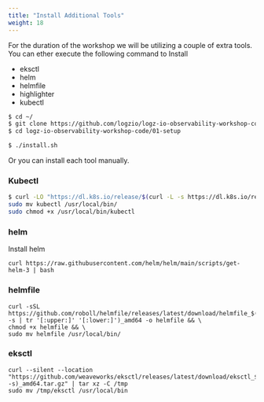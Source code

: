```yaml
---
title: "Install Additional Tools"
weight: 18
---
```


For the duration of the workshop we will be utilizing a couple of extra tools. You can ether execute the following command to Install

- eksctl
- helm
- helmfile
- highlighter
- kubectl

```bash
$ cd ~/
$ git clone https://github.com/logzio/logz-io-observability-workshop-code.git
$ cd logz-io-observability-workshop-code/01-setup

$ ./install.sh

```

Or you can install each tool manually.

### Kubectl

```bash
$ curl -LO "https://dl.k8s.io/release/$(curl -L -s https://dl.k8s.io/release/stable.txt)/bin/linux/amd64/kubectl"
sudo mv kubectl /usr/local/bin/
sudo chmod +x /usr/local/bin/kubectl
```

### helm

Install helm

```
curl https://raw.githubusercontent.com/helm/helm/main/scripts/get-helm-3 | bash
```

### helmfile

```
curl -sSL https://github.com/roboll/helmfile/releases/latest/download/helmfile_$(uname -s | tr '[:upper:]' '[:lower:]')_amd64 -o helmfile && \
chmod +x helmfile && \
sudo mv helmfile /usr/local/bin/

```

### eksctl

```
curl --silent --location "https://github.com/weaveworks/eksctl/releases/latest/download/eksctl_$(uname -s)_amd64.tar.gz" | tar xz -C /tmp
sudo mv /tmp/eksctl /usr/local/bin
```
